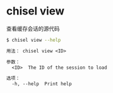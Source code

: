 # chisel view

查看缓存会话的源代码

```bash
$ chisel view --help
```

```txt
用法： chisel view <ID>

参数：
  <ID>  The ID of the session to load

选项：
  -h, --help  Print help
```